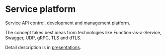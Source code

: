 Service platform
================

Service API control, development and management platform.

The concept takes best ideas from technologies like Function-as-a-Service, Swagger, UDP, gRPC, TLS and dTLS.

Detail description is in [presentations](../presentations).
